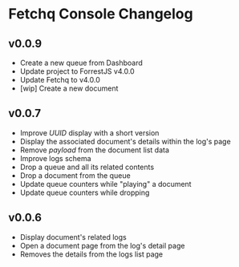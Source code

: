 # Fetchq Console Changelog

## v0.0.9

- Create a new queue from Dashboard
- Update project to ForrestJS v4.0.0
- Update Fetchq to v4.0.0
- [wip] Create a new document

## v0.0.7

- Improve _UUID_ display with a short version
- Display the associated document's details within the log's page
- Remove _payload_ from the document list data
- Improve logs schema
- Drop a queue and all its related contents
- Drop a document from the queue
- Update queue counters while "playing" a document
- Update queue counters while dropping

## v0.0.6

- Display document's related logs
- Open a document page from the log's detail page
- Removes the details from the logs list page
